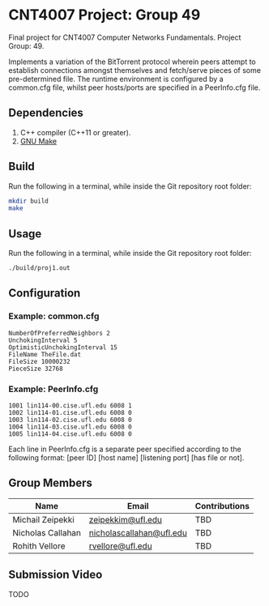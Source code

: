 # CNT4007 Project: Group 49
Final project for CNT4007 Computer Networks Fundamentals.
Project Group: 49.

Implements a variation of the BitTorrent protocol wherein peers attempt to
establish connections amongst themselves and fetch/serve pieces of some
pre-determined file. The runtime environment is configured by a common.cfg file,
whilst peer hosts/ports are specified in a PeerInfo.cfg file.

## Dependencies
1. C++ compiler (C++11 or greater).
2. [GNU Make](https://www.gnu.org/software/make/)

## Build
Run the following in a terminal, while inside the Git repository root folder:
```bash
mkdir build
make
```

## Usage
Run the following in a terminal, while inside the Git repository root folder:
```bash
./build/proj1.out
```

## Configuration
### Example: common.cfg
```
NumberOfPreferredNeighbors 2
UnchokingInterval 5
OptimisticUnchokingInterval 15
FileName TheFile.dat
FileSize 10000232
PieceSize 32768
```

### Example: PeerInfo.cfg
```
1001 lin114-00.cise.ufl.edu 6008 1
1002 lin114-01.cise.ufl.edu 6008 0
1003 lin114-02.cise.ufl.edu 6008 0
1004 lin114-03.cise.ufl.edu 6008 0
1005 lin114-04.cise.ufl.edu 6008 0
```

Each line in PeerInfo.cfg is a separate peer specified according to the
following format:
[peer ID] [host name] [listening port] [has file or not].

## Group Members
| Name              | Email                    | Contributions |
|-------------------|--------------------------|---------------|
| Michail Zeipekki  | zeipekkim@ufl.edu        | TBD           |
| Nicholas Callahan | nicholascallahan@ufl.edu | TBD           |
| Rohith Vellore    | rvellore@ufl.edu         | TBD           |

## Submission Video
TODO
